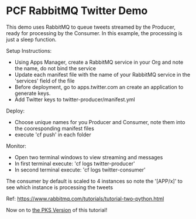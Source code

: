 # PCF RabbitMQ Twitter Demo

This demo uses RabbitMQ to queue tweets streamed by the Producer, ready for processing by the Consumer. In this example, the processing is just a sleep function.

Setup Instructions:
- Using Apps Manager, create a RabbitMQ service in your Org and note the name, do not bind the service
- Update each manifest file with the name of your RabbitMQ service in the 'services' field of the file
- Before deployment, go to apps.twitter.com an create an application to generate keys.
- Add Twitter keys to twitter-producer/manifest.yml

Deploy:
- Choose unique names for you Producer and Consumer, note them into the cooresponding manifest files
- execute 'cf push' in each folder

Monitor:
- Open two terminal windows to view streaming and messages
- In first terminal execute: 'cf logs twitter-producer'
- In second terminal execute: 'cf logs twitter-consumer'

The consumer by default is scaled to 4 instances so note the '[APP/x]' to see which instance is processing the tweets

Ref: https://www.rabbitmq.com/tutorials/tutorial-two-python.html

Now on to [the PKS Version](#) of this tutorial!
